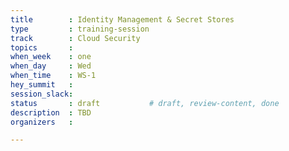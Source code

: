 ```yaml
---
title        : Identity Management & Secret Stores
type         : training-session
track        : Cloud Security
topics       : 
when_week    : one
when_day     : Wed
when_time    : WS-1
hey_summit   :
session_slack:
status       : draft           # draft, review-content, done
description  : TBD
organizers   : 

---
```


<!--(add intro)

## WHY

(...)

## What

(...)

## Outcomes

(...)

## References

(...)


## Previous-->
